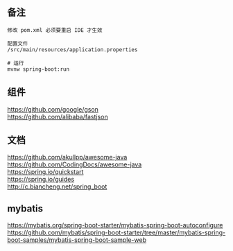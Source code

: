 ## 备注
`修改 pom.xml 必须要重启 IDE 才生效`
```text
配置文件
/src/main/resources/application.properties
```

```shell
# 运行
mvnw spring-boot:run
```


## 组件
https://github.com/google/gson  
https://github.com/alibaba/fastjson  


## 文档
https://github.com/akullpp/awesome-java  
https://github.com/CodingDocs/awesome-java  
https://spring.io/quickstart  
https://spring.io/guides  
http://c.biancheng.net/spring_boot  


## mybatis
https://mybatis.org/spring-boot-starter/mybatis-spring-boot-autoconfigure  
https://github.com/mybatis/spring-boot-starter/tree/master/mybatis-spring-boot-samples/mybatis-spring-boot-sample-web  
